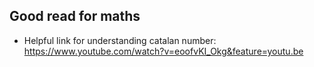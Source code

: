 ## Good read for maths

* Helpful link for understanding catalan number: 
https://www.youtube.com/watch?v=eoofvKI_Okg&feature=youtu.be
